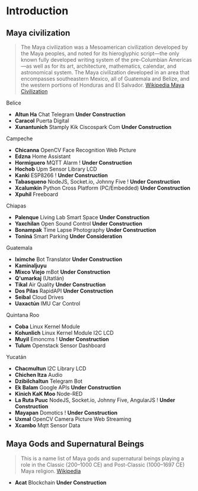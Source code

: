 # Introduction

## Maya civilization

> The Maya civilization was a Mesoamerican civilization developed by the Maya peoples, and noted for its hieroglyphic script—the only known fully developed writing system of the pre-Columbian Americas—as well as for its art, architecture, mathematics, calendar, and astronomical system. The Maya civilization developed in an area that encompasses southeastern Mexico, all of Guatemala and Belize, and the western portions of Honduras and El Salvador. [Wikipedia Maya Civilization](https://en.wikipedia.org/wiki/Maya_civilization)

Belice

* **Altun Ha** Chat Telegram **Under Construction**
* **Caracol** Puerta Digital
* **Xunantunich** Stamply Kik Ciscospark Com **Under Construction**

Campeche

* **Chicanna** OpenCV Face Recognition Web Picture
* **Edzna** Home Assistant
* **Hormiguero** MQTT Alarm ! **Under Construction**
* **Hochob** Upm Sensor Library LCD
* **Kanki** ESP8266 ! **Under Construction**
* **Tabasqueno** NodeJS, Socket.io, Johnny Five ! **Under Construction**
* **Xcalumkin** Python Cross Platform \(PC/Embedded\) **Under Construction**
* **Xpuhil** Freeboard

Chiapas

* **Palenque** Living Lab Smart Space **Under Construction**
* **Yaxchilan** Open Sound Control **Under Construction**
* **Bonampak** Time Lapse Photography **Under Construction**
* **Toniná** Smart Parking **Under Consideration**

Guatemala

* **Iximche** Bot Translator **Under Construction**
* **Kaminaljuyu** 
* **Mixco Viejo** mBot **Under Construction**
* **Q'umarkaj** \(Utatlán\) 
* **Tikal** Air Quality **Under Construction**
* **Dos Pilas** RapidAPI **Under Construction**
* **Seibal** Cloud Drives
* **Uaxactún** IMU Car Control

Quintana Roo

* **Coba** Linux Kernel Module
* **Kohunlich** Linux Kernel Module I2C LCD
* **Muyil** Emoncms ! **Under Construction**
* **Tulum** Openstack Sensor Dashboard

Yucatán

* **Chacmultun** I2C Library LCD
* **Chichen Itza** Audio
* **Dzibilchaltun** Telegram Bot
* **Ek Balam** Google APIs **Under Construction**
* **Kinich KaK Moo** Node-RED
* **La Ruta Puuc** NodeJS, Socket.io, Johnny Five, AngularJS  ! **Under Construction**
* **Mayapan** Domotics ! **Under Construction**
* **Uxmal** OpenCV Camera Picture Web Streaming
* **Xcambo** Mqtt Sensor Data

## Maya Gods and Supernatural Beings

> This is a name list of Maya gods and supernatural beings playing a role in the Classic \(200–1000 CE\) and Post-Classic \(1000–1697 CE\) Maya religion. [Wikipedia](https://en.wikipedia.org/wiki/List_of_Maya_gods_and_supernatural_beings)



* **Acat** Blockchain **Under Construction**



